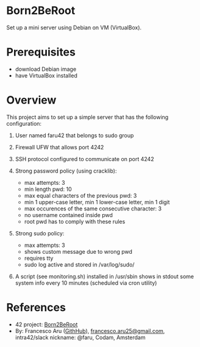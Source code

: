 # Born2BeRoot
Set up a mini server using Debian on VM (VirtualBox).


# Prerequisites
 - download Debian image
 - have VirtualBox installed


# Overview
This project aims to set up a simple server that has the following configuration:
  1) User named faru42 that belongs to sudo group

  2) Firewall UFW that allows port 4242

  3) SSH protocol configured to communicate on port 4242

  4) Strong password policy (using cracklib):
      - max attempts: 3
      - min length pwd: 10
      - max equal characters of the previous pwd: 3
      - min 1 upper-case letter, min 1 lower-case letter, min 1 digit
      - max occurences of the same consecutive character: 3
      - no username contained inside pwd
      - root pwd has to comply with these rules

  5) Strong sudo policy:
      - max attempts: 3
      - shows custom message due to wrong pwd
      - requires tty
      - sudo log active and stored in /var/log/sudo/

  6) A script (see monitoring.sh) installed in /usr/sbin shows in stdout some system info every 10 minutes (scheduled via cron utility)
  
  
# References
- 42 project: [Born2BeRoot](https://cdn.intra.42.fr/pdf/pdf/82536/en.subject.pdf)
- By: Francesco Aru ([GithHub](https://github.com/Orpheus-3145)), francesco.aru25@gmail.com, intra42/slack nickname: @faru, Codam, Amsterdam
